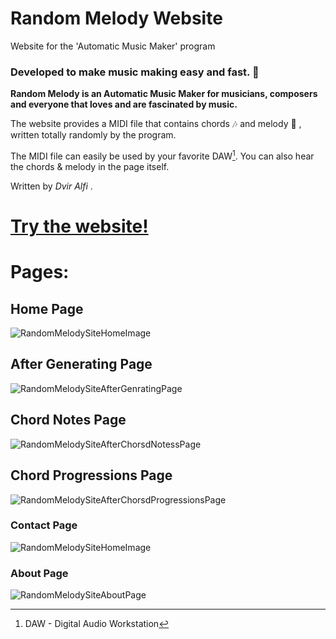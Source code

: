 # Random Melody Website
Website for the 'Automatic Music Maker' program 

### Developed to make music making easy and fast. :musical_score:
**Random Melody is an Automatic Music Maker for musicians, composers and everyone that loves and are fascinated by music.** 

The website provides a MIDI file that contains chords :notes: and melody :musical_note: , written totally randomly by the program.

The MIDI file can easily be used by your favorite DAW[^1]. 
You can also hear the chords & melody in the page itself.

Written by *Dvir Alfi* .

# [Try the website!](https://random-melody-site.herokuapp.com/)


# Pages:

## Home Page
![RandomMelodySiteHomeImage](https://user-images.githubusercontent.com/91888923/161589282-49e2c621-9dba-4136-8beb-7ead018a4576.png)

## After Generating Page
![RandomMelodySiteAfterGenratingPage](https://user-images.githubusercontent.com/91888923/161591008-56cf0dd2-524a-4bc6-a289-63b5c316fd5f.png)

## Chord Notes Page
![RandomMelodySiteAfterChorsdNotessPage](https://user-images.githubusercontent.com/91888923/161592647-543c0eac-853a-4420-a338-1449dfce15b0.png)

## Chord Progressions Page
![RandomMelodySiteAfterChorsdProgressionsPage](https://user-images.githubusercontent.com/91888923/161592290-1281d5d8-f915-45c2-8337-09a8a839f73f.png)

### Contact Page
![RandomMelodySiteHomeImage](https://user-images.githubusercontent.com/91888923/161589845-1c4da820-48bc-422f-8e5a-c68094f19dbf.png)

### About Page
![RandomMelodySiteAboutPage](https://user-images.githubusercontent.com/91888923/161591229-9a7a813d-837d-4727-8aa7-08469bf24515.png)


[^1]:DAW - Digital Audio Workstation
